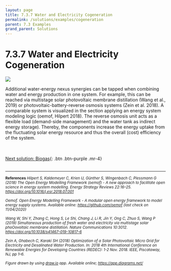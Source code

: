 ```yaml
---
layout: page
title: 7.3.7 Water and Electricity Cogeneration
permalink: /solutions/examples/cogeneration
parent: 7.3 Examples
grand_parent: Solutions
---
```

# 7.3.7 Water and Electricity Cogeneration

<img src="/wef-nexus-online-course/assets/cogeneration.png">

Additional water-energy nexus synergies can be tapped when combining water and energy production in one system. For example, this can be reached via multistage solar photovoltaic membrane distillation (Wang et al., 2019) or photovoltaic-battery-reverse osmosis systems (Zein et al. 2018). A comparable system is visualized in the section applying an energy system modeling logic (oemof, Hilpert 2018). The reverse osmosis unit acts as a flexible load (demand-side management) and the water tank as indirect energy storage). Thereby, the components increase the energy uptake from the fluctuating solar energy resource and thus the overall (cost) efficiency of the system.


<br/> <br/>
[Next solution: Biogas](https://waterbender231.github.io/wef-nexus-online-course/solutions/examples/biogas){: .btn .btn-purple .mr-4}
<br/> <br/>

<hr/>

<small><b>References</b>
<i>Hilpert S, Kaldemeyer C, Krien U, Günther S, Wingenbach C, Plessmann G (2018) The Open Energy Modelling Framework (oemof) - A new approach to facilitate open science in energy system modelling. Energy Strategy Reviews 22:16–25. <a href="https://doi.org/10.1016/j.esr.2018.07.001">https://doi.org/10.1016/j.esr.2018.07.001</a> <br>
<br>
Oemof. Open Energy Modelling Framework - A modular open energy framework to model energy supply systems. Available online: <a href="https://github.com/oemof">https://github.com/oemof</a> (last check on 11/04/2020) <br>
<br>
Wang W, Shi Y, Zhang C, Hong S, Le Shi, Chang J, Li R, Jin Y, Ong C, Zhuo S, Wang P (2019) Simultaneous production of fresh water and electricity via multistage solar phoOovoltaic membrane distillation. Nature Communications 10:3012. <a href="https://doi.org/10.1038/s41467-019-10817-6">https://doi.org/10.1038/s41467-019-10817-6</a> <br>
<br>
Zein A, Ghabech C, Karaki SH (2018) Optimization of a Solar Photovoltaic Micro Grid for Electricity and Desalinated Water Production. In: 2018 4th International Conference on Renewable Energies for Developing Countries (REDEC): 1-2 Nov. 2018. IEEE, Piscataway, NJ, pp 1–6. <br>
<br>
Figure drawn by using <a href="http://draw.io/">draw.io</a> app. Available online; <a href="https://app.diagrams.net/">https://app.diagrams.net/</a> </i> </small>